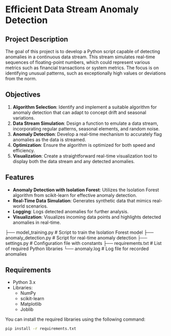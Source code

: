 # Efficient Data Stream Anomaly Detection

## Project Description
The goal of this project is to develop a Python script capable of detecting anomalies in a continuous data stream. This stream simulates real-time sequences of floating-point numbers, which could represent various metrics such as financial transactions or system metrics. The focus is on identifying unusual patterns, such as exceptionally high values or deviations from the norm.

## Objectives
1. **Algorithm Selection**: Identify and implement a suitable algorithm for anomaly detection that can adapt to concept drift and seasonal variations.
2. **Data Stream Simulation**: Design a function to emulate a data stream, incorporating regular patterns, seasonal elements, and random noise.
3. **Anomaly Detection**: Develop a real-time mechanism to accurately flag anomalies as the data is streamed.
4. **Optimization**: Ensure the algorithm is optimized for both speed and efficiency.
5. **Visualization**: Create a straightforward real-time visualization tool to display both the data stream and any detected anomalies.

## Features
- **Anomaly Detection with Isolation Forest**: Utilizes the Isolation Forest algorithm from scikit-learn for effective anomaly detection.
- **Real-Time Data Simulation**: Generates synthetic data that mimics real-world scenarios.
- **Logging**: Logs detected anomalies for further analysis.
- **Visualization**: Visualizes incoming data points and highlights detected anomalies in real-time.


├── model_training.py        # Script to train the Isolation Forest model
├── anomaly_detection.py      # Script for real-time anomaly detection 
├── settings.py              # Configuration file with constants 
├── requirements.txt         # List of required Python libraries 
└── anomaly.log              # Log file for recorded anomalies

## Requirements
- Python 3.x
- Libraries:
  - NumPy
  - scikit-learn
  - Matplotlib
  - Joblib

You can install the required libraries using the following command:

```bash
pip install -r requirements.txt
